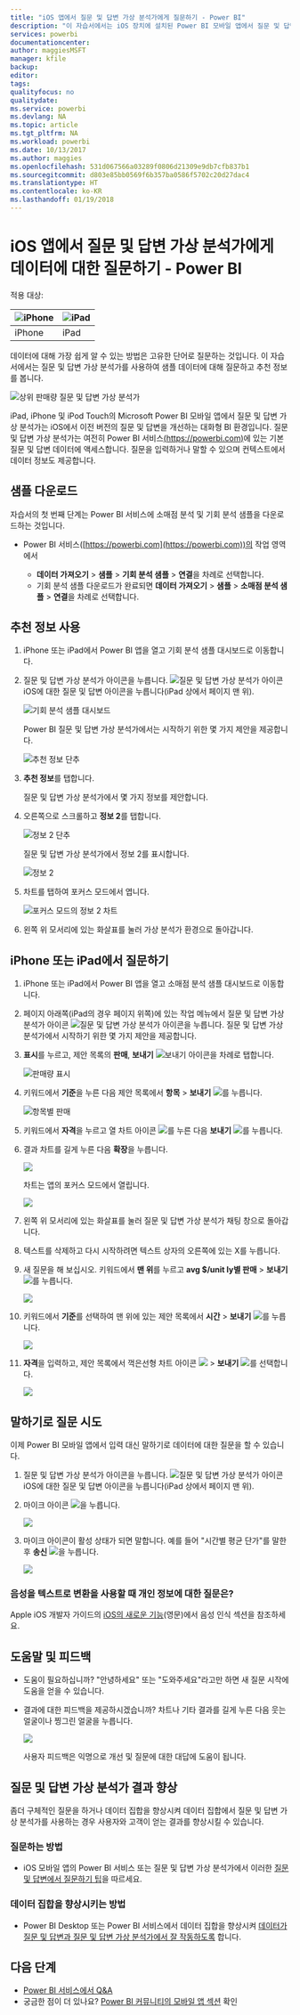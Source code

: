 ```yaml
---
title: "iOS 앱에서 질문 및 답변 가상 분석가에게 질문하기 - Power BI"
description: "이 자습서에서는 iOS 장치에 설치된 Power BI 모바일 앱에서 질문 및 답변 가상 분석가를 사용하여 사용자의 고유한 언어로 이 샘플 데이터에 대해 질문해 보세요."
services: powerbi
documentationcenter: 
author: maggiesMSFT
manager: kfile
backup: 
editor: 
tags: 
qualityfocus: no
qualitydate: 
ms.service: powerbi
ms.devlang: NA
ms.topic: article
ms.tgt_pltfrm: NA
ms.workload: powerbi
ms.date: 10/13/2017
ms.author: maggies
ms.openlocfilehash: 531d067566a03289f0806d21309e9db7cfb837b1
ms.sourcegitcommit: d803e85bb0569f6b357ba0586f5702c20d27dac4
ms.translationtype: HT
ms.contentlocale: ko-KR
ms.lasthandoff: 01/19/2018
---
```

# <a name="ask-questions-about-your-data-with-the-qa-virtual-analyst-in-ios-apps---power-bi"></a>iOS 앱에서 질문 및 답변 가상 분석가에게 데이터에 대한 질문하기 - Power BI
적용 대상:

| ![iPhone](media/mobile-apps-ios-qna/iphone-logo-50-px.png) | ![iPad](media/mobile-apps-ios-qna/ipad-logo-50-px.png) |
|:--- |:--- |
| iPhone |iPad |

데이터에 대해 가장 쉽게 알 수 있는 방법은 고유한 단어로 질문하는 것입니다. 이 자습서에서는 질문 및 답변 가상 분석가를 사용하여 샘플 데이터에 대해 질문하고 추천 정보를 봅니다.

![상위 판매량 질문 및 답변 가상 분석가](media/mobile-apps-ios-qna/power-bi-ios-q-n-a-top-sale-intro.png)

iPad, iPhone 및 iPod Touch의 Microsoft Power BI 모바일 앱에서 질문 및 답변 가상 분석가는 iOS에서 이전 버전의 질문 및 답변을 개선하는 대화형 BI 환경입니다. 질문 및 답변 가상 분석가는 여전히 Power BI 서비스[(https://powerbi.com)](https://powerbi.com)에 있는 기본 질문 및 답변 데이터에 액세스합니다. 질문을 입력하거나 말할 수 있으며 컨텍스트에서 데이터 정보도 제공합니다.

## <a name="download-the-samples"></a>샘플 다운로드
자습서의 첫 번째 단계는 Power BI 서비스에 소매점 분석 및 기회 분석 샘플을 다운로드하는 것입니다.

* Power BI 서비스([https://powerbi.com](https://powerbi.com))의 작업 영역에서

  * **데이터 가져오기** > **샘플** > **기회 분석 샘플** > **연결**을 차례로 선택합니다.
  * 기회 분석 샘플 다운로드가 완료되면 **데이터 가져오기** > **샘플** > **소매점 분석 샘플** > **연결**을 차례로 선택합니다.

## <a name="try-featured-insights"></a>추천 정보 사용
1. iPhone 또는 iPad에서 Power BI 앱을 열고 기회 분석 샘플 대시보드로 이동합니다.
2. 질문 및 답변 가상 분석가 아이콘을 누릅니다. ![질문 및 답변 가상 분석가 아이콘](media/mobile-apps-ios-qna/power-bi-ios-q-n-a-icon.png) iOS에 대한 질문 및 답변 아이콘을 누릅니다(iPad 상에서 페이지 맨 위).

     ![기회 분석 샘플 대시보드](media/mobile-apps-ios-qna/power-bi-ios-qna-opportunity-analysis.png)

     Power BI 질문 및 답변 가상 분석가에서는 시작하기 위한 몇 가지 제안을 제공합니다.

     ![추천 정보 단추](media/mobile-apps-ios-qna/power-bi-ios-qna-suggest-insights.png)
3. **추천 정보**를 탭합니다.

     질문 및 답변 가상 분석가에서 몇 가지 정보를 제안합니다.
4. 오른쪽으로 스크롤하고 **정보 2**를 탭합니다.

    ![정보 2 단추](media/mobile-apps-ios-qna/power-bi-ios-qna-suggest-insight-2.png)

     질문 및 답변 가상 분석가에서 정보 2를 표시합니다.

    ![정보 2](media/mobile-apps-ios-qna/power-bi-ios-qna-show-insight-2.png)
5. 차트를 탭하여 포커스 모드에서 엽니다.

    ![포커스 모드의 정보 2 차트](media/mobile-apps-ios-qna/power-bi-ios-qna-open-insight-2.png)
6. 왼쪽 위 모서리에 있는 화살표를 눌러 가상 분석가 환경으로 돌아갑니다.

## <a name="try-asking-questions-on-your-iphone-or-ipad"></a>iPhone 또는 iPad에서 질문하기
1. iPhone 또는 iPad에서 Power BI 앱을 열고 소매점 분석 샘플 대시보드로 이동합니다.
2. 페이지 아래쪽(iPad의 경우 페이지 위쪽)에 있는 작업 메뉴에서 질문 및 답변 가상 분석가 아이콘 ![질문 및 답변 가상 분석가 아이콘](media/mobile-apps-ios-qna/power-bi-ios-q-n-a-icon.png)을 누릅니다.
     질문 및 답변 가상 분석가에서 시작하기 위한 몇 가지 제안을 제공합니다.
3. **표시**를 누르고, 제안 목록의 **판매**, **보내기** ![보내기 아이콘](media/mobile-apps-ios-qna/power-bi-ios-qna-send-icon.png)을 차례로 탭합니다.

    ![판매량 표시](media/mobile-apps-ios-qna/power-bi-ios-q-n-a-show-sales.png)
4. 키워드에서 **기준**을 누른 다음 제안 목록에서 **항목** > **보내기** ![](media/mobile-apps-ios-qna/power-bi-ios-qna-send-icon.png)를 누릅니다.

    ![항목별 판매](media/mobile-apps-ios-qna/power-bi-ios-q-n-a-sale-by-item.png)
5. 키워드에서 **자격**을 누르고 열 차트 아이콘 ![](media/mobile-apps-ios-qna/power-bi-ios-q-n-a-column-chart-icon.png)를 누른 다음 **보내기** ![](media/mobile-apps-ios-qna/power-bi-ios-qna-send-icon.png)를 누릅니다.
6. 결과 차트를 길게 누른 다음 **확장**을 누릅니다.

    ![](media/mobile-apps-ios-qna/power-bi-ios-q-n-a-tap-expand-feedback.png)

    차트는 앱의 포커스 모드에서 열립니다.

    ![](media/mobile-apps-ios-qna/power-bi-ios-q-n-a-expanded-chart.png)
7. 왼쪽 위 모서리에 있는 화살표를 눌러 질문 및 답변 가상 분석가 채팅 창으로 돌아갑니다.
8. 텍스트를 삭제하고 다시 시작하려면 텍스트 상자의 오른쪽에 있는 X를 누릅니다.
9. 새 질문을 해 보십시오. 키워드에서 **맨 위**를 누르고 **avg $/unit ly별 판매** > **보내기** ![](media/mobile-apps-ios-qna/power-bi-ios-qna-send-icon.png)를 누릅니다.

    ![](media/mobile-apps-ios-qna/power-bi-ios-q-n-a-top-sale-2.png)
10. 키워드에서 **기준**를 선택하여 맨 위에 있는 제안 목록에서 **시간** > **보내기** ![](media/mobile-apps-ios-qna/power-bi-ios-qna-send-icon.png)를 누릅니다.

     ![](media/mobile-apps-ios-qna/power-bi-ios-q-n-a-top-sale-by-time.png)
11. **자격**을 입력하고, 제안 목록에서 꺽은선형 차트 아이콘 ![](media/mobile-apps-ios-qna/power-bi-ios-q-n-a-line-chart-icon.png) > **보내기** ![](media/mobile-apps-ios-qna/power-bi-ios-qna-send-icon.png)를 선택합니다.

    ![](media/mobile-apps-ios-qna/power-bi-ios-q-n-a-top-sale-as-line.png)

## <a name="try-saying-your-questions"></a>말하기로 질문 시도
이제 Power BI 모바일 앱에서 입력 대신 말하기로 데이터에 대한 질문을 할 수 있습니다.

1. 질문 및 답변 가상 분석가 아이콘을 누릅니다. ![질문 및 답변 가상 분석가 아이콘](media/mobile-apps-ios-qna/power-bi-ios-q-n-a-icon.png) iOS에 대한 질문 및 답변 아이콘을 누릅니다(iPad 상에서 페이지 맨 위).
2. 마이크 아이콘 ![](media/mobile-apps-ios-qna/power-bi-ios-qna-mic-icon.png)을 누릅니다.

    ![](media/mobile-apps-ios-qna/power-bi-ios-qna-mic-on.png)

1. 마이크 아이콘이 활성 상태가 되면 말합니다. 예를 들어 "시간별 평균 단가"를 말한 후 **송신** ![](media/mobile-apps-ios-qna/power-bi-ios-qna-send-icon.png)을 누릅니다.

    ![](media/mobile-apps-ios-qna/power-bi-ios-qna-speech-complete.png)

### <a name="questions-about-privacy-when-using-speech-to-text"></a>음성을 텍스트로 변환을 사용할 때 개인 정보에 대한 질문은?
Apple iOS 개발자 가이드의 [iOS의 새로운 기능](https://go.microsoft.com/fwlink/?linkid=845624)(영문)에서 음성 인식 섹션을 참조하세요.

## <a name="help-and-feedback"></a>도움말 및 피드백
* 도움이 필요하십니까? "안녕하세요" 또는 "도와주세요"라고만 하면 새 질문 시작에 도움을 얻을 수 있습니다.
* 결과에 대한 피드백을 제공하시겠습니까? 차트나 기타 결과를 길게 누른 다음 웃는 얼굴이나 찡그린 얼굴을 누릅니다.

    ![](media/mobile-apps-ios-qna/power-bi-ios-q-n-a-tap-feedback.png)

    사용자 피드백은 익명으로 개선 및 질문에 대한 대답에 도움이 됩니다.

## <a name="enhance-your-qa-virtual-analyst-results"></a>질문 및 답변 가상 분석가 결과 향상
좀더 구체적인 질문을 하거나 데이터 집합을 향상시켜 데이터 집합에서 질문 및 답변 가상 분석가를 사용하는 경우 사용자와 고객이 얻는 결과를 향상시킬 수 있습니다.

### <a name="how-to-ask-questions"></a>질문하는 방법
* iOS 모바일 앱의 Power BI 서비스 또는 질문 및 답변 가상 분석가에서 이러한 [질문 및 답변에서 질문하기 팁](service-q-and-a-tips.md)을 따르세요.

### <a name="how-to-enhance-the-dataset"></a>데이터 집합을 향상시키는 방법
* Power BI Desktop 또는 Power BI 서비스에서 데이터 집합을 향상시켜 [데이터가 질문 및 답변과 질문 및 답변 가상 분석가에서 잘 작동하도록](service-prepare-data-for-q-and-a.md) 합니다.

## <a name="next-steps"></a>다음 단계
* [Power BI 서비스에서 Q&A](power-bi-q-and-a.md)
* 궁금한 점이 더 있나요? [Power BI 커뮤니티의 모바일 앱 섹션](https://go.microsoft.com/fwlink/?linkid=839277) 확인
